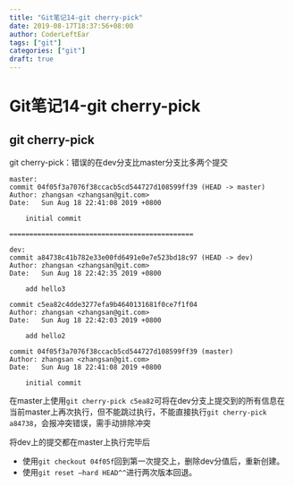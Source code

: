 ```yaml
---
title: "Git笔记14-git cherry-pick"
date: 2019-08-17T18:37:56+08:00
author: CoderLeftEar
tags: ["git"]
categories: ["git"]
draft: true
---
```


# Git笔记14-git cherry-pick

## git cherry-pick

git cherry-pick：错误的在dev分支比master分支比多两个提交  

```
master:  
commit 04f05f3a7076f38ccacb5cd544727d108599ff39 (HEAD -> master)
Author: zhangsan <zhangsan@git.com>
Date:   Sun Aug 18 22:41:08 2019 +0800

    initial commit

==============================================  

dev:  
commit a84738c41b782e33e00fd6491e0e7e523bd18c97 (HEAD -> dev)
Author: zhangsan <zhangsan@git.com>
Date:   Sun Aug 18 22:42:35 2019 +0800

    add hello3

commit c5ea82c4dde3277efa9b4640131681f0ce7f1f04
Author: zhangsan <zhangsan@git.com>
Date:   Sun Aug 18 22:42:03 2019 +0800

    add hello2

commit 04f05f3a7076f38ccacb5cd544727d108599ff39 (master)
Author: zhangsan <zhangsan@git.com>
Date:   Sun Aug 18 22:41:08 2019 +0800

    initial commit

```

在master上使用`git cherry-pick c5ea82`可将在dev分支上提交到的所有信息在当前master上再次执行，但不能跳过执行，不能直接执行`git cherry-pick a84738`，会报冲突错误，需手动排除冲突  

将dev上的提交都在master上执行完毕后  
- 使用`git checkout 04f05f`回到第一次提交上，删除dev分值后，重新创建。
- 使用`git reset –hard HEAD^^`进行两次版本回退。
















